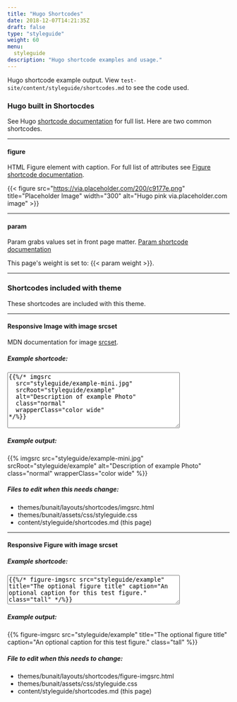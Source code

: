```yaml
---
title: "Hugo Shortcodes"
date: 2018-12-07T14:21:35Z
draft: false
type: "styleguide"
weight: 60
menu:
  styleguide
description: "Hugo shortcode examples and usage."
---
```


Hugo shortcode example output. View <code>test-site/content/styleguide/shortcodes.md</code> to see the code used.


### Hugo built in Shortocdes

See Hugo [shortcode documentation](https://gohugo.io/content-management/shortcodes/) for full list. Here are two common shortcodes.

----

#### figure

HTML Figure element with caption. For full list of attributes see [Figure shortcode documentation](https://gohugo.io/content-management/shortcodes/#figure).

{{< figure src="https://via.placeholder.com/200/c9177e.png" title="Placeholder Image" width="300" alt="Hugo pink via.placeholder.com image" >}}

----

#### param

Param grabs values set in front page matter. [Param shortcode documentation](https://gohugo.io/content-management/shortcodes/#param)

This page's weight is set to: {{< param weight >}}.

----

### Shortcodes included with theme

These shortcodes are included with this theme.

----

#### Responsive Image with image srcset

MDN documentation for image [srcset](https://developer.mozilla.org/en-US/docs/Learn/HTML/Multimedia_and_embedding/Responsive_images#Resolution_switching_Different_sizes).

##### Example shortcode:

<textarea rows="8" cols="46">
{{%/* imgsrc
  src="styleguide/example-mini.jpg"
  srcRoot="styleguide/example"
  alt="Description of example Photo"
  class="normal"
  wrapperClass="color wide"
*/%}}
</textarea>

##### Example output:

{{% imgsrc
  src="styleguide/example-mini.jpg"
  srcRoot="styleguide/example"
  alt="Description of example Photo"
  class="normal"
  wrapperClass="color wide"
%}}

##### Files to edit when this needs change:

- themes/bunait/layouts/shortcodes/imgsrc.html
- themes/bunait/assets/css/styleguide.css
- content/styleguide/shortcodes.md (this page)

----

#### Responsive Figure with image srcset

##### Example shortcode:

<textarea rows="4" cols="46">
{{%/* figure-imgsrc src="styleguide/example" title="The optional figure title" caption="An optional caption for this test figure." class="tall" */%}}
</textarea>

##### Example output:

{{% figure-imgsrc src="styleguide/example" title="The optional figure title" caption="An optional caption for this test figure." class="tall" %}}

##### File to edit when this needs to change:

- themes/bunait/layouts/shortcodes/figure-imgsrc.html
- themes/bunait/assets/css/styleguide.css
- content/styleguide/shortcodes.md (this page)
